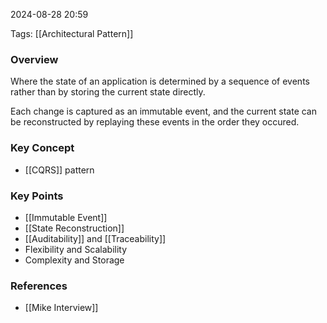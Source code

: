 
2024-08-28 20:59

Tags: [[Architectural Pattern]]

### Overview
Where the state of an application is determined by a sequence of events rather than by storing the current state directly.

Each change is captured as an immutable event, and the current state can be reconstructed by replaying these events in the order they occured.

### Key Concept
- [[CQRS]] pattern

### Key Points
- [[Immutable Event]]
- [[State Reconstruction]]
- [[Auditability]] and [[Traceability]]
- Flexibility and Scalability
- Complexity and Storage

### References
- [[Mike Interview]]

